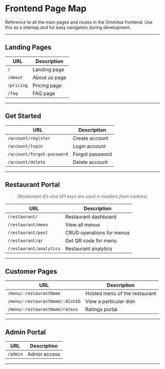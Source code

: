 
# Frontend Page Map

Reference to all the main pages and routes in the Ommitus frontend. Use this as a sitemap and for easy navigation during development.

---

## Landing Pages
| URL         | Description     |
|-------------|-----------------|
| `/`         | Landing page    |
| `/about`    | About us page   |
| `/pricing`  | Pricing page    |
| `/faq`      | FAQ page        |

---

## Get Started
| URL                        | Description         |
|----------------------------|---------------------|
| `/account/register`        | Create account      |
| `/account/login`           | Login account       |
| `/account/forgot-password` | Forgot password     |
| `/account/delete`          | Delete account      |

---

## Restaurant Portal
> _(Restaurant IDs and API keys are used in headers from cookies)_

| URL                      | Description                         |
|--------------------------|-------------------------------------|
| `/restaurant/`           | Restaurant dashboard                |
| `/restaurant/menu`       | View all menus                      |
| `/restaurant/post`       | CRUD operations for menus           |
| `/restaurant/qr`         | Get QR code for menu                |
| `/restaurant/analytics`  | Restaurant analytics                |

---

## Customer Pages
| URL                                         | Description                        |
|---------------------------------------------|------------------------------------|
| `/menu/:restaurantName`                     | Hosted menu of the restaurant      |
| `/menu/:restaurantName/:dishID`             | View a particular dish             |
| `/menu/:restaurantName/rateus`              | Ratings portal                     |

---

## Admin Portal
| URL      | Description   |
|----------|---------------|
| `/admin` | Admin access  |

---
